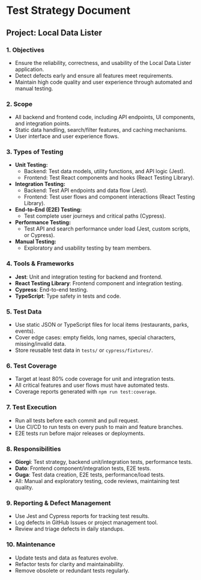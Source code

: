 # Test Strategy Document

## Project: Local Data Lister

### 1. Objectives

- Ensure the reliability, correctness, and usability of the Local Data Lister application.
- Detect defects early and ensure all features meet requirements.
- Maintain high code quality and user experience through automated and manual testing.

### 2. Scope

- All backend and frontend code, including API endpoints, UI components, and integration points.
- Static data handling, search/filter features, and caching mechanisms.
- User interface and user experience flows.

### 3. Types of Testing

- **Unit Testing:**
  - Backend: Test data models, utility functions, and API logic (Jest).
  - Frontend: Test React components and hooks (React Testing Library).
- **Integration Testing:**
  - Backend: Test API endpoints and data flow (Jest).
  - Frontend: Test user flows and component interactions (React Testing Library).
- **End-to-End (E2E) Testing:**
  - Test complete user journeys and critical paths (Cypress).
- **Performance Testing:**
  - Test API and search performance under load (Jest, custom scripts, or Cypress).
- **Manual Testing:**
  - Exploratory and usability testing by team members.

### 4. Tools & Frameworks

- **Jest**: Unit and integration testing for backend and frontend.
- **React Testing Library**: Frontend component and integration testing.
- **Cypress**: End-to-end testing.
- **TypeScript**: Type safety in tests and code.

### 5. Test Data

- Use static JSON or TypeScript files for local items (restaurants, parks, events).
- Cover edge cases: empty fields, long names, special characters, missing/invalid data.
- Store reusable test data in `tests/` or `cypress/fixtures/`.

### 6. Test Coverage

- Target at least 80% code coverage for unit and integration tests.
- All critical features and user flows must have automated tests.
- Coverage reports generated with `npm run test:coverage`.

### 7. Test Execution

- Run all tests before each commit and pull request.
- Use CI/CD to run tests on every push to main and feature branches.
- E2E tests run before major releases or deployments.

### 8. Responsibilities

- **Giorgi**: Test strategy, backend unit/integration tests, performance tests.
- **Dato**: Frontend component/integration tests, E2E tests.
- **Guga**: Test data creation, E2E tests, performance/load tests.
- All: Manual and exploratory testing, code reviews, maintaining test quality.

### 9. Reporting & Defect Management

- Use Jest and Cypress reports for tracking test results.
- Log defects in GitHub Issues or project management tool.
- Review and triage defects in daily standups.

### 10. Maintenance

- Update tests and data as features evolve.
- Refactor tests for clarity and maintainability.
- Remove obsolete or redundant tests regularly.
